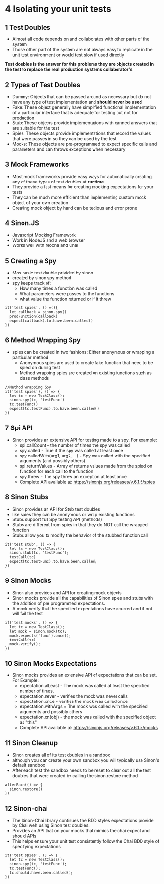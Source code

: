 # 4 Isolating your unit tests

## 1 Test Doubles

- Almost all code depends on and collaborates with other parts of the system
- Those other part of the system are not always easy to replicate in the unit test environment or would test slow if used directly

**Test doubles is the answer for this problems they are objects created in the test to replace the real production systems collaborator's**

## 2 Types of Test Doubles

- Dummy: Objects that can be passed around as necessary but do not have any type of test implementation and **should never be used**
- Fake: These object generally have simplified functional implementation of a particular interface that is adequate for testing but not for production
- Stub: These objects provide implementations with canned answers that are suitable for the test
- Spies: These objects provide implementations that record the values that were passes in so they can be used by the test
- Mocks: These objects are pre-programmed to expect specific calls and parameters and can throws exceptions when necessary

## 3 Mock Frameworks

- Most mock frameworks provide easy ways for automatically creating any of these types of test doubles at **runtime**
- They provide a fast means for creating mocking expectations for your tests
- They can be much more efficient than implementing custom mock object of your own creation
- Creating mock object by hand can be tedious and error prone

## 4 Sinon.JS

- Javascript Mocking Framework
- Work in NodeJS and a web browser
- Works well with Mocha and Chai

## 5 Creating a Spy

- Mos basic test double privided by sinon
- created by sinon.spy method
- spy keeps track of:
  - How many times a function was called
  - What parameters were passes to the functions
  - what value the function returned or if it threw

```
it('test spies', () =(){
  let callback = sinon.spy()
  prodFunction(callback)
  expect(callback).to.have.been.called()
})
```

## 6 Method Wrapping Spy

- spies can be created in two fashions: Either anonymous or wrapping a particular method
  - Anonymous spies are used to create fake function that need to be spied on during test
  - Method wrapping spies are created on existing functions such as class methods

```
//Method wrapping Spy
it('test spies'), () => {
  let tc = new TestClass();
  sinon.spy(tc, 'testFunc')
  tc.testFunc()
  expect(tc.testFunc).to.have.been.called()
})
```

## 7 Spi API

- Sinon provides an extensive API for testing made to a spy. For example:
  - spi.callCount - the number of times the spy was called
  - spy.called - True if the spy was called at least once
  - spy.calledWith(arg1, arg2, ...) - Spy was called with the specified arguments (and possibly others)
  - spi.returnValues - Array of returns values made from the spied on function for each call to the function
  - spy.threw - The spy threw an exception at least once
  - Complete API available at: https://sinonjs.org/releases/v.6.1.5/spies

## 8 Sinon Stubs

- Sinon provides an API for Stub test doubles
- like spies they can be anonymous or wrap existing functions
- Stubs support full Spy testing API (methods)
- Stubs are different from spies in that they do NOT call the wrapped function
- Stubs allow you to modify the behavior of the stubbed function call

```
it('test stub', () => {
  let tc = new TestClass();
  sinon.stub(tc, 'testFunc');
  testCall(tc)
  expect(tc.testFunc).to.have.been.called;
})
```

## 9 Sinon Mocks

- Sinon also provides and API for creating mock objects
- Sinon mocks provide all the capabilities of Sinon spies and stubs with the addition of pre programmed expectations.
- A mock verify that the specified expectations have ocurred and if not will fail the test

```
if('test mocks', () => {
  let tc = new TestClass();
  let mock = sinon.mock(tc);
  mock.expects('func').once();
  testCall(tc)
  mock.verify();
})
```

## 10 Sinon Mocks Expectations

- Sinon mocks provides an extensive API of expectations that can be set. For Example:
  - expectation.alLeast - The mock was called at least the specified number of times.
  - expectation.never - verifies the mock was never calls
  - expectation.once - verifies the mock was called once
  - expectation.withArgs = The mock was called with the specified arguments and possibly others
  - expectation.on(obj) - the mock was called with the specified object as "this"
  - Complete API available at: https://sinonjs.org/releases/v.6.1.5/mocks

## 11 Sinon Cleanup

- Sinon creates all of its test doubles in a sandbox
- although you can create your own sandbox you will typically use Sinon's default sandbox
- After each test the sandbox needs to be reset to clear out all the test doubles that were created by calling the sinon.restore method

```
afterEach(() => {
  sinon.restore()
})
```

## 12 Sinon-chai

- The Sinon-Chai library continues the BDD styles expectations provide by Chai weh using Sinon test doubles.
- Provides an API that on your mocks that mimics the chai expect and should APIs
- This helps ensure your unit test consistently follow the Chai BDD style of specifying expectations

```
it('test spies', () => {
  let tc = new TestClass();
  sinon.spy(tc, 'testFunc');
  tc.testFunc();
  tc.should.have.been.called();
})
```
